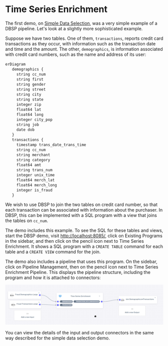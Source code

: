 # Time Series Enrichment

The first demo, on [Simple Data Selection](simple-select), was a very
simple example of a DBSP pipeline.  Let's look at a slightly more
sophisticated example.

Suppose we have two tables.  One of them, `transactions`, reports
credit card transactions as they occur, with information such as the
transaction date and time and the amount.  The other, `demographics`,
is information associated with credit card numbers, such as the name
and address of its user:

```mermaid
erDiagram
   demographics {
     string cc_num
     string first
     string gender
     string street
     string city
     string state
     integer zip
     float64 lat
     float64 long
     integer city_pop
     string job
     date dob
   }
   transactions {
     timestamp trans_date_trans_time
     string cc_num
     string merchant
     string category
     float64 amt
     string trans_num
     integer unix_time
     float64 merch_lat
     float64 merch_long
     integer is_fraud
   }
```

We wish to use DBSP to join the two tables on credit card number, so
that each transaction can be associated with information about the
purchaser.  In DBSP, this can be implemented with a SQL program with a
view that joins the tables on `cc_num`.

The demo includes this example.  To see the SQL for these tables and
views, start the DBSP demo, visit <http://localhost:8085/>, click on
Existing Programs in the sidebar, and then click on the pencil icon
next to Time Series Enrichment.  It shows a SQL program with a `CREATE
TABLE` command for each table and a `CREATE VIEW` command for the
join.

The demo also includes a pipeline that uses this program.  On the
sidebar, click on Pipeline Management, then on the pencil icon next to
Time Series Enrichment Pipeline.  This displays the pipeline
structure, including the program and how it is attached to connectors:

![Time Series Enrichment Pipeline](images/time-series-enrich-pipeline.png)

You can view the details of the input and output connectors in the
same way described for the simple data selection demo.
